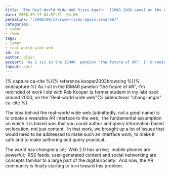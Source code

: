 ```yaml
---
title: 'The Real-World Wide Web Rises Again:  ISMAR 2008 panel on the Future of AR'
date: 2008-09-17 04:57:51 -04:00
permalink: "/2008/09/17/rwww-rises-again-ismar08/"
categories:
- ismar
- rwww
tags:
- ismar
- real-world wide web
id: 26
author: blair
exceprt: 'As I sit in the ISMAR  panelon "the future of AR", I''m reminded of work I did with Rob Kooper (a former student in my lab) back around 2000, on the "Real-world wide web"'
layout: post
---
```


{% capture ca-cite %}{% reference kooper2003browsing %}{% endcapture %}
As I sit in the ISMAR  panelon "the future of AR", I'm reminded of work I did with Rob Kooper (a former student in my lab) back around 2000, on the "Real-world wide web"{% sidenotevar "chang-ungar" ca-cite %}.

The idea behind the real-world wide web (admittedly, not a great name) is to create a wearable AR interface to the web;  the fundamental assumption on which it is based was that you could author and query information based on location, not just content.  In that work, we brought up a lot of issues that would need to be addressed to make such an interface work, to make it safe and to make authoring and query practical.

The world has changed a lot;  Web 2.0 has arrive;  mobile phones are powerful;  RSS feeds, user-generated content and social networking are concepts familiar to a large part of the digital society.  And now, the AR community is finally starting to turn toward this problem.
